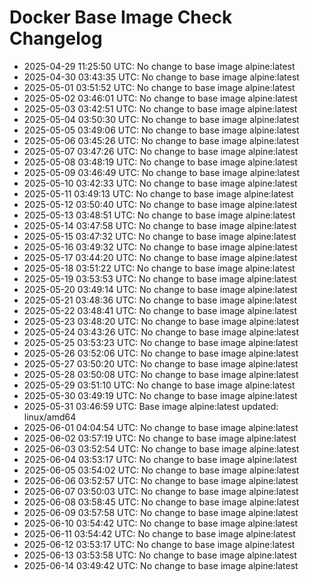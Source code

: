 # Docker Base Image Check Changelog

* 2025-04-29 11:25:50 UTC: No change to base image alpine:latest
* 2025-04-30 03:43:35 UTC: No change to base image alpine:latest
* 2025-05-01 03:51:52 UTC: No change to base image alpine:latest
* 2025-05-02 03:46:01 UTC: No change to base image alpine:latest
* 2025-05-03 03:42:51 UTC: No change to base image alpine:latest
* 2025-05-04 03:50:30 UTC: No change to base image alpine:latest
* 2025-05-05 03:49:06 UTC: No change to base image alpine:latest
* 2025-05-06 03:45:26 UTC: No change to base image alpine:latest
* 2025-05-07 03:47:26 UTC: No change to base image alpine:latest
* 2025-05-08 03:48:19 UTC: No change to base image alpine:latest
* 2025-05-09 03:46:49 UTC: No change to base image alpine:latest
* 2025-05-10 03:42:33 UTC: No change to base image alpine:latest
* 2025-05-11 03:49:13 UTC: No change to base image alpine:latest
* 2025-05-12 03:50:40 UTC: No change to base image alpine:latest
* 2025-05-13 03:48:51 UTC: No change to base image alpine:latest
* 2025-05-14 03:47:58 UTC: No change to base image alpine:latest
* 2025-05-15 03:47:32 UTC: No change to base image alpine:latest
* 2025-05-16 03:49:32 UTC: No change to base image alpine:latest
* 2025-05-17 03:44:20 UTC: No change to base image alpine:latest
* 2025-05-18 03:51:22 UTC: No change to base image alpine:latest
* 2025-05-19 03:53:53 UTC: No change to base image alpine:latest
* 2025-05-20 03:49:14 UTC: No change to base image alpine:latest
* 2025-05-21 03:48:36 UTC: No change to base image alpine:latest
* 2025-05-22 03:48:41 UTC: No change to base image alpine:latest
* 2025-05-23 03:48:20 UTC: No change to base image alpine:latest
* 2025-05-24 03:43:26 UTC: No change to base image alpine:latest
* 2025-05-25 03:53:23 UTC: No change to base image alpine:latest
* 2025-05-26 03:52:06 UTC: No change to base image alpine:latest
* 2025-05-27 03:50:20 UTC: No change to base image alpine:latest
* 2025-05-28 03:50:08 UTC: No change to base image alpine:latest
* 2025-05-29 03:51:10 UTC: No change to base image alpine:latest
* 2025-05-30 03:49:19 UTC: No change to base image alpine:latest
* 2025-05-31 03:46:59 UTC: Base image alpine:latest updated: linux/amd64
* 2025-06-01 04:04:54 UTC: No change to base image alpine:latest
* 2025-06-02 03:57:19 UTC: No change to base image alpine:latest
* 2025-06-03 03:52:54 UTC: No change to base image alpine:latest
* 2025-06-04 03:53:17 UTC: No change to base image alpine:latest
* 2025-06-05 03:54:02 UTC: No change to base image alpine:latest
* 2025-06-06 03:52:57 UTC: No change to base image alpine:latest
* 2025-06-07 03:50:03 UTC: No change to base image alpine:latest
* 2025-06-08 03:58:45 UTC: No change to base image alpine:latest
* 2025-06-09 03:57:58 UTC: No change to base image alpine:latest
* 2025-06-10 03:54:42 UTC: No change to base image alpine:latest
* 2025-06-11 03:54:42 UTC: No change to base image alpine:latest
* 2025-06-12 03:53:17 UTC: No change to base image alpine:latest
* 2025-06-13 03:53:58 UTC: No change to base image alpine:latest
* 2025-06-14 03:49:42 UTC: No change to base image alpine:latest

